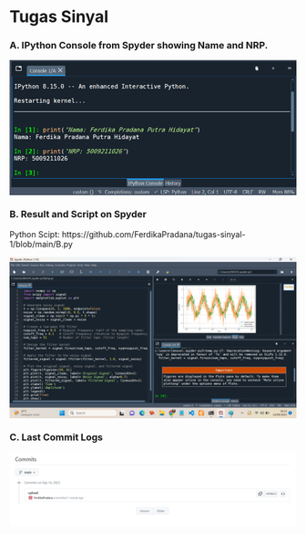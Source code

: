 # Tugas Sinyal

<h3>A. IPython Console from Spyder showing Name and NRP.</h3>
<img align="center" src="https://github.com/FerdikaPradana/tugas-sinyal-1/blob/main/A.png" width="600px" alt="lalit's Github Stats">

<h3>B. Result and Script on Spyder</h3>
<p>Python Scipt: https://github.com/FerdikaPradana/tugas-sinyal-1/blob/main/B.py</p>
<img align="center" src="https://github.com/FerdikaPradana/tugas-sinyal-1/blob/main/B.png" width="960px" alt="lalit's Github Stats">

<h3>C. Last Commit Logs</h3>
<img align="center" src="https://github.com/FerdikaPradana/tugas-sinyal-1/blob/main/commit.png" width="960px" alt="lalit's Github Stats">
